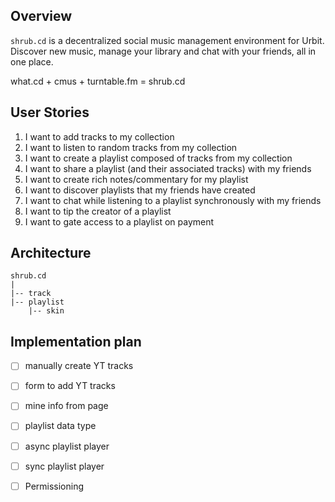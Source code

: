 ## Overview

`shrub.cd` is a decentralized social music management environment for Urbit. Discover 
new music, manage your library and chat with your friends, all in one place.

what.cd + cmus + turntable.fm = shrub.cd

## User Stories

1. I want to add tracks to my collection
2. I want to listen to random tracks from my collection
3. I want to create a playlist composed of tracks from my collection
4. I want to share a playlist (and their associated tracks) with my friends
5. I want to create rich notes/commentary for my playlist
6. I want to discover playlists that my friends have created
7. I want to chat while listening to a playlist synchronously with my friends
8. I want to tip the creator of a playlist
9. I want to gate access to a playlist on payment

## Architecture

```
shrub.cd
|
|-- track
|-- playlist
    |-- skin
```

## Implementation plan

-[ ] manually create YT tracks
-[ ] form to add YT tracks
-[ ] mine info from page
-[ ] playlist data type
-[ ] async playlist player
-[ ] sync playlist player
-[ ] Permissioning

